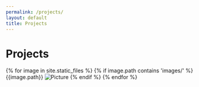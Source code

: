 ```yaml
---
permalink: /projects/
layout: default
title: Projects
---
```

# Projects

{% for image in site.static_files %}
{% if image.path contains 'images/' %}
  {{image.path}}
  ![Picture]({{site.baseurl}}{{image.path}})
{% endif %}
{% endfor %}
